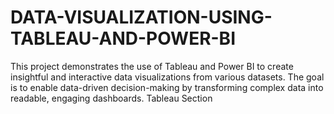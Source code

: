 # DATA-VISUALIZATION-USING-TABLEAU-AND-POWER-BI
This project demonstrates the use of Tableau and Power BI to create insightful and interactive data visualizations from various datasets. The goal is to enable data-driven decision-making by transforming complex data into readable, engaging dashboards.  Tableau Section
